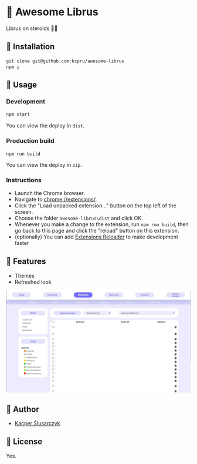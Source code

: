 # 🦅 Awesome Librus

Librus on steroids 💪🏼

## 🔌 Installation

```
git clone git@github.com:kcpru/awesome-librus
npm i
```

## 🚀 Usage

### Development

```bash
npm start
```
You can view the deploy in `dist`.

### Production build

```bash
npm run build
```

You can view the deploy in `zip`.

### Instructions

- Launch the Chrome browser.
- Navigate to [chrome://extensions/](chrome://extensions/).
- Click the "Load unpacked extension..." button on the top left of the screen.
- Choose the folder `awesome-librus\dist` and click OK.
- Whenever you make a change to the extension, run `npm run build`, then go back to this page and click the "reload" button on this extension.
- (optionally) You can add [Extensions Reloader](https://chrome.google.com/webstore/detail/extensions-reloader/fimgfedafeadlieiabdeeaodndnlbhid?hl=en) to make development faster

## 💫 Features

- Themes
- Refreshed look

<img alt="screesnhot" src="screenshot.jpg">

## 👤 Author

- [Kacper Ślusarczyk](https://github.com/kcpru)

## 🧾 License

Yes.
